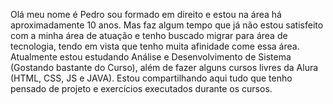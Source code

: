 Olá meu nome é Pedro sou formado em direito e estou na área há aproximadamente 10 anos. Mas faz algum tempo que já não estou satisfeito com a minha área de atuação e tenho buscado migrar para área de tecnologia, tendo em vista que tenho muita afinidade come essa área.
Atualmente estou estudando Análise e Desenvolvimento de Sistema (Gostando bastante do Curso), além de fazer alguns cursos livres da Alura (HTML, CSS, JS e JAVA). Estou compartilhando aqui tudo que tenho pensado de projeto e exercícios executados durante os cursos.

